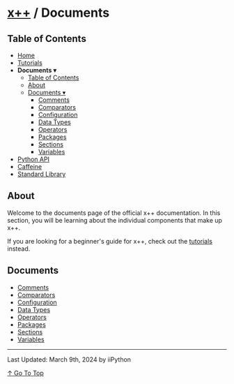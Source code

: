 # [x++](README.md) / Documents

## Table of Contents

- [Home](README.md)
- [Tutorials](tutorials.md)
- **Documents ▾**
    - [Table of Contents](#table-of-contents)
    - [About](#about)
    - [Documents ▾](#documents)
        - [Comments](documents/comments.md)
        - [Comparators](documents/comparators.md)
        - [Configuration](documents/configuration.md)
        - [Data Types](documents/datatypes.md)
        - [Operators](documents/operators.md)
        - [Packages](documents/packages.md)
        - [Sections](documents/sections.md)
        - [Variables](documents/variables.md)
- [Python API](python-api.md)
- [Caffeine](caffeine.md)
- [Standard Library](stdlib.md)

## About

Welcome to the documents page of the official x++ documentation. In this section, you will be learning about the individual components that make up x++.

If you are looking for a beginner's guide for x++, check out the [tutorials](tutorials.md) instead.

## Documents

- [Comments](documents/comments.md)
- [Comparators](documents/comparators.md)
- [Configuration](documents/configuration.md)
- [Data Types](documents/datatypes.md)
- [Operators](documents/operators.md)
- [Packages](documents/packages.md)
- [Sections](documents/sections.md)
- [Variables](documents/variables.md)

---

Last Updated: March 9th, 2024 by iiPython

[↑ Go To Top](#x--documents)
